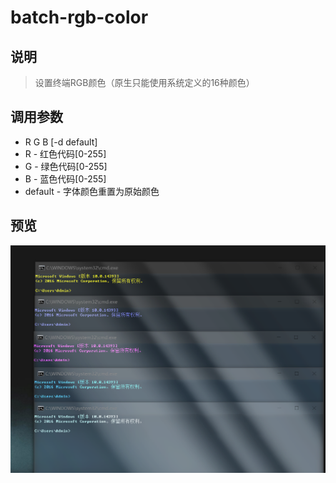 # batch-rgb-color

## 说明
> 设置终端RGB颜色（原生只能使用系统定义的16种颜色）


## 调用参数
* R G B [-d default]
* R - 红色代码[0-255]
* G - 绿色代码[0-255]
* B - 蓝色代码[0-255]
* default - 字体颜色重置为原始颜色


## 预览
<div align=center><img src="https://github.com/bjc5233/batch-rgb-color/raw/master/resources/demo.png"/></div>